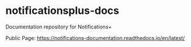 # notificationsplus-docs
Documentation repository for Notifications+

Public Page: https://notifications-documentation.readthedocs.io/en/latest/
